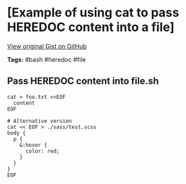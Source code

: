 # [Example of using cat to pass HEREDOC content into a file] 

[View original Gist on GitHub](https://gist.github.com/Integralist/fe4221f6207471b614ce)

**Tags:** #bash #heredoc #file

## Pass HEREDOC content into file.sh

```shell
cat > foo.txt <<EOF
  content
EOF

# Alternative version
cat << EOF > ./sass/test.scss
body {
  p {
    &:hover {
      color: red;
    }
  }
}
EOF
```

